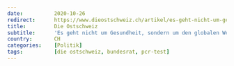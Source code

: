 ```yaml
---
date:          2020-10-26
redirect:      https://www.dieostschweiz.ch/artikel/es-geht-nicht-um-gesundheit-sondern-um-den-globalen-wettbewerb-r65RRpy
title:         Die Ostschweiz
subtitle:      'Es geht nicht um Gesundheit, sondern um den globalen Wettbewerb'
country:       CH
categories:    [Politik]
tags:          [die ostschweiz, bundesrat, pcr-test]
---
```

